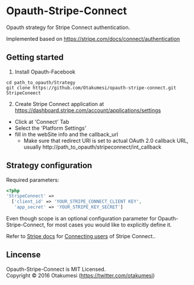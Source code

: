 # Opauth-Stripe-Connect

Opauth strategy for Stripe Connect authentication.

Implemented based on https://stripe.com/docs/connect/authentication

## Getting started

1. Install Opauth-Facebook

```shell
cd path_to_opauth/Strategy
git clone https://github.com/Otakumesi/opauth-stripe-connect.git StripeConeect
```

2. Create Stripe Connect application at https://dashboard.stripe.com/account/applications/settings

- Click at 'Connect' Tab
- Select the 'Platform Settings'
- fill in the webSite info and the callback_url
  - Make sure that redirect URI is set to actual OAuth 2.0 callback URL, usually http://path_to_opauth/stripeconnect/int_callback

## Strategy configuration
Required parameters:

```php
<?php
'StripeConnect' =>
  ['client_id' => 'YOUR_STRIPE_CONNECT_CLIENT KEY',
   'app_secret' => 'YOUR_STRIPE_KEY_SECRET']
```

Even though scope is an optional configuration parameter for Opauth-Stripe-Connect, for most cases you would like to explicitly define it.

Refer to [Stripe docs](https://stripe.com/docs) for [Connecting users](https://stripe.com/docs/connect/standalone-accounts#connecting-users) of Stripe Connect..

## Lincense
Opauth-Stripe-Connect is MIT Licensed.  
Copyright © 2016 Otakumesi (https://twitter.com/otakumesi)
